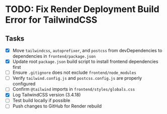 # TODO: Fix Render Deployment Build Error for TailwindCSS

## Tasks
- [x] Move `tailwindcss`, `autoprefixer`, and `postcss` from devDependencies to dependencies in `frontend/package.json`
- [x] Update root `package.json` build script to install frontend dependencies first
- [ ] Ensure `.gitignore` does not exclude `frontend/node_modules`
- [ ] Verify `tailwind.config.js` and `postcss.config.js` are properly configured
- [ ] Confirm `@tailwind` imports in `frontend/styles/globals.css`
- [x] Log TailwindCSS version (3.4.18)
- [ ] Test build locally if possible
- [ ] Push changes to GitHub for Render rebuild
